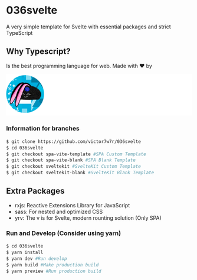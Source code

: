 # 036svelte

A very simple template for Svelte with essential packages and strict TypeScript

## Why Typescript?

Is the best programming language for web. Made with ❤️ by

![Alt text](/src/assets/brandwhite.png?raw=true "Title")

### Information for branches

``` bash
$ git clone https://github.com/victor7w7r/036svelte
$ cd 036svelte
$ git checkout spa-vite-template #SPA Custom Template
$ git checkout spa-vite-blank #SPA Blank Template
$ git checkout sveltekit #SvelteKit Custom Template
$ git checkout sveltekit-blank #SvelteKit Blank Template
```

## Extra Packages

- rxjs: Reactive Extensions Library for JavaScript
- sass: For nested and optimized CSS
- yrv: The v is for Svelte, modern rounting solution (Only SPA)

### Run and Develop (Consider using yarn)

``` bash
$ cd 036svelte
$ yarn install
$ yarn dev #Run develop
$ yarn build #Make production build
$ yarn preview #Run production build
```
